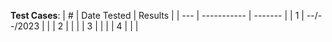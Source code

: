 **Test Cases**:
| \#  | Date Tested | Results |
| --- | ----------- | ------- |
|  1  | --/--/2023  |         |
|  2  |             |         |
|  3  |             |         |
|  4  |             |         |